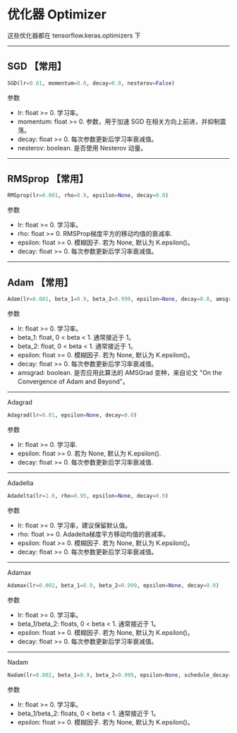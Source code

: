 # 优化器 Optimizer

这些优化器都在 tensorflow.keras.optimizers 下

---------------

## SGD 【常用】
```python
SGD(lr=0.01, momentum=0.0, decay=0.0, nesterov=False)
```
参数  
* lr: float >= 0. 学习率。
* momentum: float >= 0. 参数，用于加速 SGD 在相关方向上前进，并抑制震荡。
* decay: float >= 0. 每次参数更新后学习率衰减值。
* nesterov: boolean. 是否使用 Nesterov 动量。

-----------------

## RMSprop 【常用】
```python
RMSprop(lr=0.001, rho=0.9, epsilon=None, decay=0.0)
```
参数  
* lr: float >= 0. 学习率。
* rho: float >= 0. RMSProp梯度平方的移动均值的衰减率.
* epsilon: float >= 0. 模糊因子. 若为 None, 默认为 K.epsilon()。
* decay: float >= 0. 每次参数更新后学习率衰减值。

------------------

## Adam 【常用】
```python
Adam(lr=0.001, beta_1=0.9, beta_2=0.999, epsilon=None, decay=0.0, amsgrad=False)
```
参数  
* lr: float >= 0. 学习率。
* beta_1: float, 0 < beta < 1. 通常接近于 1。
* beta_2: float, 0 < beta < 1. 通常接近于 1。
* epsilon: float >= 0. 模糊因子. 若为 None, 默认为 K.epsilon()。
* decay: float >= 0. 每次参数更新后学习率衰减值。
* amsgrad: boolean. 是否应用此算法的 AMSGrad 变种，来自论文 "On the Convergence of Adam and Beyond"。

--------------------

Adagrad
```python
Adagrad(lr=0.01, epsilon=None, decay=0.0)
```
参数  
* lr: float >= 0. 学习率.
* epsilon: float >= 0. 若为 None, 默认为 K.epsilon().
* decay: float >= 0. 每次参数更新后学习率衰减值.

---------------

Adadelta
```python
Adadelta(lr=1.0, rho=0.95, epsilon=None, decay=0.0)
```
参数  
* lr: float >= 0. 学习率，建议保留默认值。
* rho: float >= 0. Adadelta梯度平方移动均值的衰减率。 
* epsilon: float >= 0. 模糊因子. 若为 None, 默认为 K.epsilon()。
* decay: float >= 0. 每次参数更新后学习率衰减值。

------------

Adamax
```python
Adamax(lr=0.002, beta_1=0.9, beta_2=0.999, epsilon=None, decay=0.0)
```
参数  
* lr: float >= 0. 学习率。
* beta_1/beta_2: floats, 0 < beta < 1. 通常接近于 1。
* epsilon: float >= 0. 模糊因子. 若为 None, 默认为 K.epsilon()。
* decay: float >= 0. 每次参数更新后学习率衰减值。

--------------------

Nadam
```python
Nadam(lr=0.002, beta_1=0.9, beta_2=0.999, epsilon=None, schedule_decay=0.004)
```

参数  
* lr: float >= 0. 学习率。
* beta_1/beta_2: floats, 0 < beta < 1. 通常接近于 1。
* epsilon: float >= 0. 模糊因子. 若为 None, 默认为 K.epsilon()。





